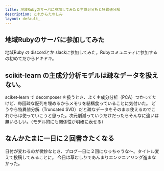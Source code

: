 ```yaml
---
title: 地域Rubyのサーバに参加してみた＆主成分分析と特異値分解
description: これからたのしみ
layout: default_
---
```


## 地域Rubyのサーバに参加してみた
地域Ruby の discordとか slackに参加してみた。Rubyコミュニティに参加するの初めてだからドキドキ。

## scikit-learn の主成分分析モデルは疎なデータを扱えない。
sciket-learn で decomposer を扱うとき、よく主成分分析（PCA）つかってたけど、毎回疎な配列を埋めるからメモリを結構食っていることに気付いた。
どうやら特異値分解（Truncated SVD）だと疎なデータをそのまま使えるのでこれからは使っていこうと思った。次元削減っていうだけだったらそんなに違いは無いらしい。（モデル的にも関係性が明確に表せる）

## なんかたまに一日に２回書きたくなる
日付が変わるのが微妙なとき、ブログ一日に２回になっちゃうな～。タイトル変えて投稿してみることに。
今日は草むしりであんまりエンジニアリング進まなかった。
